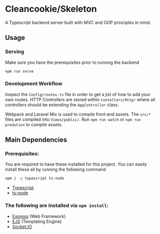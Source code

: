 # Cleancookie/Skeleton

A Typescript backend server built with MVC and OOP principles in mind.

## Usage

### Serving

Make sure you have the prerequisites prior to running the backend

```sh
npm run serve
```

### Development Workflow

Inspect the `Config/routes.ts` file in order to get a jist of how to add your own routes.  HTTP Controllers are stored within `Contollers/Http/` where all controllers should be extending the `AppController` class.

Webpack and Laravel Mix is used to compile front end assets.  The `src/*` files are compiled into `Views/public/`.  Run `npm run watch` or `npm run prodution` to compile assets.

## Main Dependencies 

### Prerequisites:

You are required to have these installed for this project.  You can easily install these all by running the following command

```sh
npm i -g typescript ts-node
```

 - [Typescript](https://www.typescriptlang.org/)
 - [ts-node](https://www.npmjs.com/package/ts-node)

### The following are installed via `npm install`:

- [Express](https://expressjs.com/) (Web Framework)
- [EJS](http://ejs.co/) (Templating Engine)
- [Socket.IO](https://socket.io/)